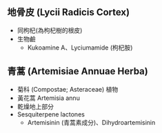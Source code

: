 ## 地骨皮 (Lycii Radicis Cortex)
- 同枸杞(為枸杞樹的根皮)
- 生物鹼
	- Kukoamine A、Lyciumamide (枸杞胺)
## 青蒿 (Artemisiae Annuae Herba)
- 菊科 (Compostae; Asteraceae) 植物 
- 黃花蒿 Artemisia annu
- 乾燥地上部分
- Sesquiterpene lactones
	- Artemisinin (青蒿素成分)、Dihydroartemisinin
